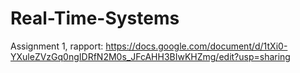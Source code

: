 # Real-Time-Systems

Assignment 1, rapport: https://docs.google.com/document/d/1tXi0-YXuleZVzGq0ngIDRfN2M0s_JFcAHH3BIwKHZmg/edit?usp=sharing
